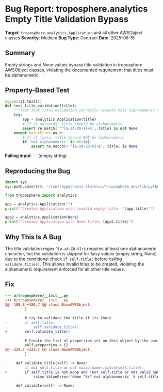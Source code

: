 # Bug Report: troposphere.analytics Empty Title Validation Bypass

**Target**: `troposphere.analytics.Application` and all other AWSObject classes
**Severity**: Medium
**Bug Type**: Contract
**Date**: 2025-08-18

## Summary

Empty strings and None values bypass title validation in troposphere AWSObject classes, violating the documented requirement that titles must be alphanumeric.

## Property-Based Test

```python
@given(st.text())
def test_title_validation(title):
    """Test that title validation correctly accepts only alphanumeric titles"""
    try:
        app = analytics.Application(title)
        # If it succeeds, title should be alphanumeric
        assert re.match(r'^[a-zA-Z0-9]+$', title) is not None
    except ValueError as e:
        # If it fails, title should NOT be alphanumeric
        if 'not alphanumeric' in str(e):
            assert re.match(r'^[a-zA-Z0-9]+$', title) is None
```

**Failing input**: `''` (empty string)

## Reproducing the Bug

```python
import sys
sys.path.insert(0, '/root/hypothesis-llm/envs/troposphere_env/lib/python3.13/site-packages')

from troposphere import analytics

app = analytics.Application("")
print(f"Created Application with invalid empty title: '{app.title}'")

app2 = analytics.Application(None)
print(f"Created Application with None title: {app2.title}")
```

## Why This Is A Bug

The title validation regex `^[a-zA-Z0-9]+$` requires at least one alphanumeric character, but the validation is skipped for falsy values (empty string, None) due to the conditional check `if self.title:` before calling `validate_title()`. This allows invalid titles to be created, violating the alphanumeric requirement enforced for all other title values.

## Fix

```diff
--- a/troposphere/__init__.py
+++ b/troposphere/__init__.py
@@ -180,8 +180,7 @@ class BaseAWSObject:
         ]
 
         # try to validate the title if its there
-        if self.title:
-            self.validate_title()
+        self.validate_title()
 
         # Create the list of properties set on this object by the user
         self.properties = {}
@@ -324,7 +323,7 @@ class BaseAWSObject:
         )
 
     def validate_title(self) -> None:
-        if not self.title or not valid_names.match(self.title):
+        if self.title is not None and (not self.title or not valid_names.match(self.title)):
             raise ValueError('Name "%s" not alphanumeric' % self.title)
 
     def validate(self) -> None:
```